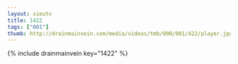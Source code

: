 ```yaml
--- 
layout: sieutv
title: 1422
tags: ["001"]
thumb: http://drainmainvein.com/media/videos/tmb/000/001/422/player.jpg
---
```

{% include drainmainvein key="1422" %} 
